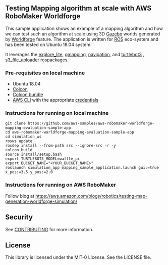 ## Testing Mapping algorithm at scale with AWS RoboMaker Worldforge

This sample application shows an example of a mapping algorithm and how we can test such an algorithm at scale using 3D [Gazebo](http://gazebosim.org/) worlds generated by [Worldforge](https://aws.amazon.com/blogs/aws/aws-announces-worldforge-in-aws-robomaker/) feature. The application is written for [ROS](https://www.ros.org/) eco-system and has been tested on Ubuntu 18.04 system.

It leverages the [explore_lite](http://wiki.ros.org/explore_lite), [gmapping](http://wiki.ros.org/gmapping), [navigation](http://wiki.ros.org/navigation), and [turtlebot3](https://github.com/ROBOTIS-GIT/turtlebot3) , [s3_file_uploader](https://github.com/aws-robotics/rosbag-uploader-ros1) rospackages.

### Pre-requisites on local machine
* Ubuntu 18.04
* [Colcon](https://index.ros.org/doc/ros2/Tutorials/Colcon-Tutorial/#install-colcon)
* [Colcon bundle](https://github.com/colcon/colcon-bundle)
* [AWS CLI](https://docs.aws.amazon.com/cli/latest/userguide/cli-chap-install.html) with the appropriate [credentials](https://docs.aws.amazon.com/cli/latest/userguide/cli-chap-configure.html)

### Instructions for running on local machine
```
git clone https://github.com/aws-samples/aws-robomaker-worldforge-mapping-evaluation-sample-app
cd aws-robomaker-worldforge-mapping-evaluation-sample-app
cd simulation_ws
rosws update
rosdep install --from-path src --ignore-src -r -y
colcon build
source install/setup.bash
export TURTLEBOT3_MODEL=waffle_pi
export BUCKET_NAME="<YOUR_BUCKET_NAME>"
roslaunch simulation_app mapping_sample_application.launch gui:=true x_pos:=3.5 y_pos:=2.0
```
### Instructions for running on AWS RoboMaker

Follow blog at https://aws.amazon.com/blogs/robotics/testing-map-generation-worldforge-simulation/

## Security

See [CONTRIBUTING](CONTRIBUTING.md#security-issue-notifications) for more information.

## License

This library is licensed under the MIT-0 License. See the LICENSE file.

